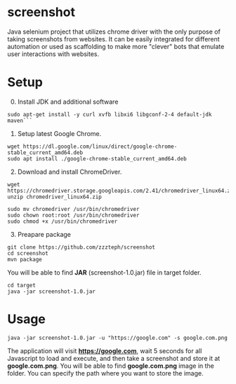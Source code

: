 # screenshot

Java selenium project that utilizes chrome driver with the only purpose of taking screenshots from websites. It can be easily integrated for different automation or used as scaffolding to make more "clever" bots that emulate user interactions with websites.

# Setup



0. Install JDK and additional software

```
sudo apt-get install -y curl xvfb libxi6 libgconf-2-4 default-jdk maven```
```



1. Setup latest Google Chrome.
```
wget https://dl.google.com/linux/direct/google-chrome-stable_current_amd64.deb
sudo apt install ./google-chrome-stable_current_amd64.deb
```

2. Download and install ChromeDriver.
```
wget https://chromedriver.storage.googleapis.com/2.41/chromedriver_linux64.zip
unzip chromedriver_linux64.zip

sudo mv chromedriver /usr/bin/chromedriver
sudo chown root:root /usr/bin/chromedriver
sudo chmod +x /usr/bin/chromedriver
```

3. Preapare package 


```
git clone https://github.com/zzzteph/screenshot
cd screenshot
mvn package
```

You will be able to find **JAR** (screenshot-1.0.jar) file in target folder.

```
cd target
java -jar screenshot-1.0.jar

```


# Usage


```
java -jar screenshot-1.0.jar -u "https://google.com" -s google.com.png
```

The application will visit **https://google.com**, wait 5 seconds for all Javascript to load and execute, and then take a screenshot and store it at **google.com.png**.
You will be able to find **google.com.png** image in the folder. You can specify the path where you want to store the image.








